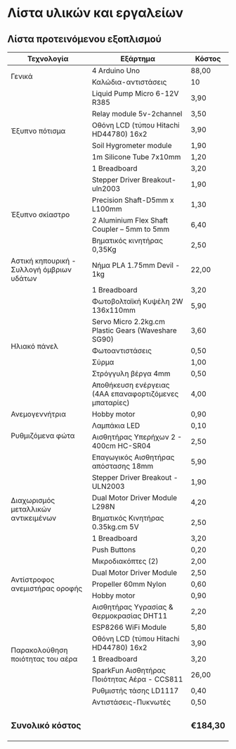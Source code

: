 <h1>Λίστα υλικών και εργαλείων</h1>
<h2>Λίστα προτεινόμενου εξοπλισμού</h2>
<table>
    <thead>
        <tr>
            <th>Τεχνολογία</th>
            <th>Εξάρτημα</th>
            <th>Κόστος</th>
        </tr>
    </thead>
    <tbody>
        <tr>
            <td rowspan=2>Γενικά</td>
            <td>4 Arduino Uno</td>
            <td>88,00</td>
        </tr>
	<tr>
            <td>Καλώδια-αντιστάσεις</td>
            <td>10</td>
        </tr>
        <tr>
            <td rowspan=6>Έξυπνο πότισμα</td>
            <td>Liquid Pump Micro 6-12V R385</td>
            <td>3,90</td>        </tr>
        <tr>
            <td>Relay module 5v-2channel</td>
            <td>3,50</td>
        </tr>
	<tr>
            <td>Οθόνη LCD (τύπου Hitachi HD44780) 16x2</td>
            <td>3,90</td>
        </tr>
        <tr>
            <td>Soil Hygrometer module</td>
            <td>1,90</td>
        </tr>
        <tr>
            <td>1m Silicone Tube 7x10mm</td>
            <td>1,20</td>
        </tr>
	<tr>
		<td>1 Breadboard</td>
		<td>3,20</td>
	</tr>
	<tr>
		<td rowspan="4">Έξυπνο σκίαστρο</td>
		<td>Stepper Driver Breakout-uln2003</td>
		<td>1,90</td>
	</tr>
		<tr>
			<td>Precision Shaft-D5mm x L100mm</td>
			<td>1,30</td>
		</tr>
		<tr>
			<td>2 Aluminium Flex Shaft Coupler – 5mm to 5mm</td>
			<td>6,40</td>
		</tr>
		<tr>
			<td>Βηματικός κινητήρας 0,35Kg</td>
			<td>2,50</td>
		</tr>
		<tr>
			<td>Αστική κηπουρική - Συλλογή όμβριων υδάτων</td>
			<td>Νήμα PLA 1.75mm Devil - 1kg</td>
			<td>22,00</td>
		</tr>
		<tr>
			<td rowspan="7">Ηλιακό πάνελ</td>
			<td>1 Breadboard</td>
			<td>3,20</td>
		</tr>
		<tr>
			<td>Φωτοβολταϊκή Κυψέλη 2W 136x110mm</td>
			<td>5,90</td>
		</tr>
		<tr>
			<td>Servo Micro 2.2kg.cm Plastic Gears (Waveshare SG90)</td>
			<td>3,60</td>
		</tr>
		<tr>
			<td>Φωτοαντιστάσεις</td>
			<td>0,50</td>
		</tr>
		<tr>
			<td>Σύρμα</td>
			<td>1,00</td>
		</tr>
		<tr>
			<td>Στρόγγυλη βέργα 4mm</td>
			<td>0,50</td>
		</tr>
		<tr>
			<td>Αποθήκευση ενέργειας (4ΑΑ επαναφορτιζόμενες μπαταρίες)</td>
			<td>4,00</td>
		</tr>
		<tr>
			<td>Ανεμογεννήτρια</td>
			<td>Hobby motor</td>
			<td>0,90</td>
		</tr>
		<tr>
			<td rowspan="2">Ρυθμιζόμενα φώτα</td>
			<td>Λαμπάκια LED</td>
			<td>0,10</td>
		</tr>
		<tr>
			<td>Αισθητήρας Υπερήχων 2 - 400cm HC-SR04</td>
			<td>2,50</td>
		</tr>
		<tr>
			<td rowspan="7">Διαχωρισμός μεταλλικών αντικειμένων</td>
			<td>Επαγωγικός Αισθητήρας απόστασης 18mm</td>
			<td>5,90</td>
		</tr>
		<tr>
			<td>Stepper Driver Breakout - ULN2003</td>
			<td>1,90</td>
		</tr>
		<tr>
			<td>Dual Motor Driver Module L298N</td>
			<td>4,20</td>
		</tr>
		<tr>
			<td>Βηματικός Κινητήρας 0.35kg.cm 5V</td>
			<td>2,50</td>
		</tr>
	    	<tr>
			<td>1 Breadboard</td>
			<td>3,20</td>
		</tr>
		<tr>
			<td>Push Buttons</td>
			<td>0,20</td>
		</tr>
		<tr>
			<td>Μικροδιακόπτες (2)</td>
			<td>2,00</td>
		</tr>
		<tr>
			<td rowspan="3">Αντίστροφος ανεμιστήρας οροφής</td>
			<td>Dual Motor Driver Module</td>
			<td>2,50</td>
		</tr>
		<tr>
			<td>Propeller 60mm Nylon</td>
			<td>0,60</td>
		</tr>
		<tr>
			<td>Hobby motor</td>
			<td>0,90</td>
		</tr>
		<tr>
			<td rowspan="7">Παρακολούθηση ποιότητας του αέρα</td>
			<td>Αισθητήρας Υγρασίας & Θερμοκρασίας DHT11</td>
			<td>2,20</td>
		</tr>
		<tr>
			<td>ESP8266 WiFi Module</td>
			<td>5,80</td>
		</tr>
	    	<tr>
            		<td>Οθόνη LCD (τύπου Hitachi HD44780) 16x2</td>
            		<td>3,90</td>
        	</tr>
	    	<tr>
			<td>1 Breadboard</td>
			<td>3,20</td>
		</tr>
		<tr>
			<td>SparkFun Αισθητήρας Ποιότητας Αέρα - CCS811</td>
			<td>26,00</td>
		</tr>
		<tr>
			<td>Ρυθμιστής τάσης LD1117</td>
			<td>0,40</td>
		</tr>
		<tr>
			<td>Αντιστάσεις-Πυκνωτές</td>
			<td>0,50</td>
		</tr>
		<tr>
			<td colspan="2"><h3>Συνολικό κόστος</h3></td>
			<td><h3>€184,30</h3></td>
		</tr>    
    </tbody>
</table>
